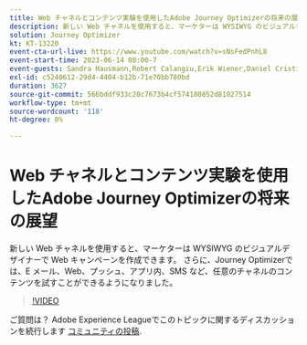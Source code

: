 ```yaml
---
title: Web チャネルとコンテンツ実験を使用したAdobe Journey Optimizerの将来の展望
description: 新しい Web チャネルを使用すると、マーケターは WYSIWYG のビジュアルデザイナーで Web キャンペーンを作成できます。 さらに、Journey Optimizerでは、E メール、Web、プッシュ、アプリ内、SMS など、任意のチャネルのコンテンツを試すことができるようになりました。
solution: Journey Optimizer
kt: KT-13220
event-cta-url-live: https://www.youtube.com/watch?v=sNsFedPnhL8
event-start-time: 2023-06-14 08:00-7
event-guests: Sandra Hausmann,Robert Calangiu,Erik Wiener,Daniel Cristian Popescu
exl-id: c5240612-29d4-4404-b12b-71e70bb780bd
duration: 3627
source-git-commit: 566bddf933c20c7673b4cf574180852d81027514
workflow-type: tm+mt
source-wordcount: '118'
ht-degree: 0%

---
```


# Web チャネルとコンテンツ実験を使用したAdobe Journey Optimizerの将来の展望

新しい Web チャネルを使用すると、マーケターは WYSIWYG のビジュアルデザイナーで Web キャンペーンを作成できます。 さらに、Journey Optimizerでは、E メール、Web、プッシュ、アプリ内、SMS など、任意のチャネルのコンテンツを試すことができるようになりました。

>[!VIDEO](https://video.tv.adobe.com/v/3420129/?learn=on)

ご質問は？ Adobe Experience Leagueでこのトピックに関するディスカッションを続行します [コミュニティの投稿](https://experienceleaguecommunities.adobe.com/t5/journey-optimizer-discussions/experience-league-live-post-session-discussion-explore-the/m-p/599366#M121).
